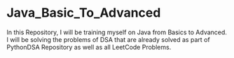 # Java_Basic_To_Advanced
In this Repository, I will be training myself on Java from Basics to Advanced. I will be solving the problems of DSA that are already solved as part of PythonDSA Repository as well as all LeetCode Problems.
